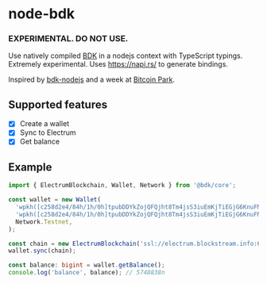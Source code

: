 # node-bdk

### EXPERIMENTAL. DO NOT USE.

Use natively compiled [BDK](https://github.com/bitcoindevkit/bdk) in a nodejs context with TypeScript typings. Extremely experimental. Uses https://napi.rs/ to generate bindings.

Inspired by [bdk-nodejs](https://github.com/danielabrozzoni/bdk-nodejs) and a week at [Bitcoin Park](https://bitcoinpark.co/).

## Supported features

- [x] Create a wallet
- [x] Sync to Electrum
- [x] Get balance

## Example

```ts
import { ElectrumBlockchain, Wallet, Network } from '@bdk/core';

const wallet = new Wallet(
  'wpkh([c258d2e4/84h/1h/0h]tpubDDYkZojQFQjht8Tm4jsS3iuEmKjTiEGjG6KnuFNKKJb5A6ZUCUZKdvLdSDWofKi4ToRCwb9poe1XdqfUnP4jaJjCB2Zwv11ZLgSbnZSNecE/0/*)',
  'wpkh([c258d2e4/84h/1h/0h]tpubDDYkZojQFQjht8Tm4jsS3iuEmKjTiEGjG6KnuFNKKJb5A6ZUCUZKdvLdSDWofKi4ToRCwb9poe1XdqfUnP4jaJjCB2Zwv11ZLgSbnZSNecE/1/*)',
  Network.Testnet,
);

const chain = new ElectrumBlockchain('ssl://electrum.blockstream.info:60002');
wallet.sync(chain);

const balance: bigint = wallet.getBalance();
console.log('balance', balance); // 5748838n
```
